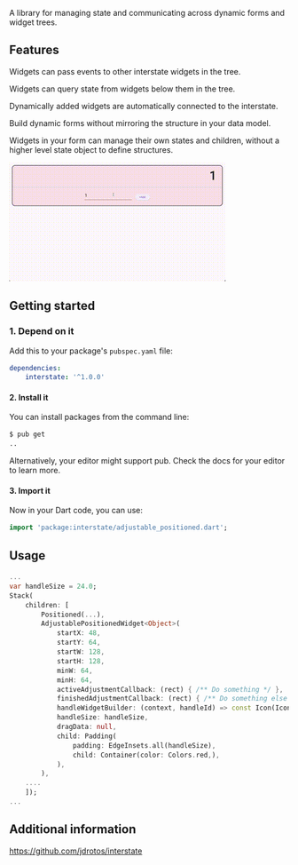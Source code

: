 <!--
This README describes the package. If you publish this package to pub.dev,
this README's contents appear on the landing page for your package.

For information about how to write a good package README, see the guide for
[writing package pages](https://dart.dev/guides/libraries/writing-package-pages).

For general information about developing packages, see the Dart guide for
[creating packages](https://dart.dev/guides/libraries/create-library-packages)
and the Flutter guide for
[developing packages and plugins](https://flutter.dev/developing-packages).
-->

A library for managing state and communicating across dynamic forms and widget trees.

## Features

Widgets can pass events to other interstate widgets in the tree.

Widgets can query state from widgets below them in the tree.

Dynamically added widgets are automatically connected to the interstate.

Build dynamic forms without mirroring the structure in your data model. 

Widgets in your form can manage their own states and children, without a higher level state object to define structures.


![Sample](readme_assets/add_numbers_1.gif)

## Getting started

### 1. Depend on it

Add this to your package's `pubspec.yaml` file:

```yaml
dependencies:
    interstate: '^1.0.0'
```


#### 2. Install it

You can install packages from the command line:

```bash
$ pub get
..
```

Alternatively, your editor might support pub. Check the docs for your editor to learn more.

#### 3. Import it

Now in your Dart code, you can use:

```Dart
import 'package:interstate/adjustable_positioned.dart';
```

## Usage

```dart
...
var handleSize = 24.0;
Stack(
    children: [
        Positioned(...),
        AdjustablePositionedWidget<Object>(
            startX: 48,
            startY: 64,
            startW: 128,
            startH: 128,
            minW: 64,
            minH: 64,
            activeAdjustmentCallback: (rect) { /** Do something */ },
            finishedAdjustmentCallback: (rect) { /** Do something else */ },
            handleWidgetBuilder: (context, handleId) => const Icon(Icons.circle),
            handleSize: handleSize,
            dragData: null,
            child: Padding(
                padding: EdgeInsets.all(handleSize),
                child: Container(color: Colors.red,),
            ),
        ),
    ....
    ]);
...
```

## Additional information

https://github.com/jdrotos/interstate
